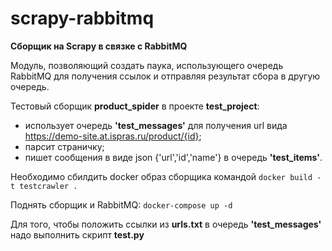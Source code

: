 # scrapy-rabbitmq
**Сборщик на Scrapy в связке с RabbitMQ**

Модуль, позволяющий создать паука, использующего очередь RabbitMQ для получения ссылок
и отправляя результат сбора в другую очередь.

Тестовый сборщик **product_spider** в проекте **test_project**:
* использует очередь **'test_messages'** для получения url вида https://demo-site.at.ispras.ru/product/{id}; 
* парсит страничку;
* пишет сообщения в виде json {'url','id','name'} в очередь **'test_items'**.


Необходимо сбилдить docker образ сборщика командой ```docker build -t testcrawler .```

Поднять сборщик и RabbitMQ: ```docker-compose up -d```

Для того, чтобы положить ссылки из **urls.txt** в очередь **'test_messages'** надо выполнить скрипт **test.py**
